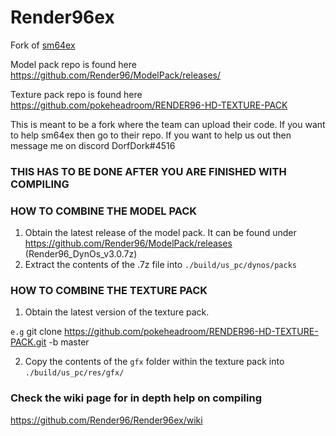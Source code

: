 # Render96ex
Fork of [sm64ex](https://github.com/sm64pc/sm64ex)

Model pack repo is found here https://github.com/Render96/ModelPack/releases/

Texture pack repo is found here https://github.com/pokeheadroom/RENDER96-HD-TEXTURE-PACK

This is meant to be a fork where the team can upload their code.
If you want to help sm64ex then go to their repo. 
If you want to help us out then message me on discord DorfDork#4516

### THIS HAS TO BE DONE AFTER YOU ARE FINISHED WITH COMPILING

### HOW TO COMBINE THE MODEL PACK
 1. Obtain the latest release of the model pack. It can be found under https://github.com/Render96/ModelPack/releases (Render96_DynOs_v3.0.7z)
 2. Extract the contents of the .7z file into `./build/us_pc/dynos/packs`

### HOW TO COMBINE THE TEXTURE PACK
 1. Obtain the latest version of the texture pack. 

`e.g` git clone https://github.com/pokeheadroom/RENDER96-HD-TEXTURE-PACK.git -b master

 2. Copy the contents of the `gfx` folder within the texture pack into `./build/us_pc/res/gfx/`

### Check the wiki page for in depth help on compiling 
https://github.com/Render96/Render96ex/wiki

